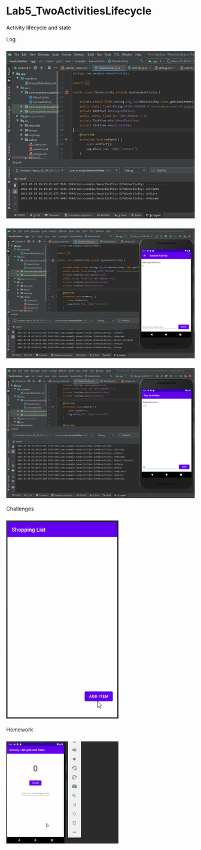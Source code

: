 # Lab5_TwoActivitiesLifecycle
Activity lifecycle and state


Log
### <img src="https://github.com/MAD-WeeklyAssignment/Lab5_TwoActivitiesLifecycle/blob/master/Lab5/log1.PNG?raw=true" width=900 />



### <img src="https://github.com/MAD-WeeklyAssignment/Lab5_TwoActivitiesLifecycle/blob/master/Lab5/Log2.PNG?raw=true" width=900 />




### <img src="https://github.com/MAD-WeeklyAssignment/Lab5_TwoActivitiesLifecycle/blob/master/Lab5/log3.PNG?raw=true" width=900 />

Challenges
### <img src="https://github.com/MAD-WeeklyAssignment/Lab5_TwoActivitiesLifecycle/blob/master/Lab5/challenge.gif?raw=true" width=300 />

Homework
### <img src="https://github.com/MAD-WeeklyAssignment/Lab5_TwoActivitiesLifecycle/blob/master/Lab5/Homework.gif?raw=true" width=300 />


